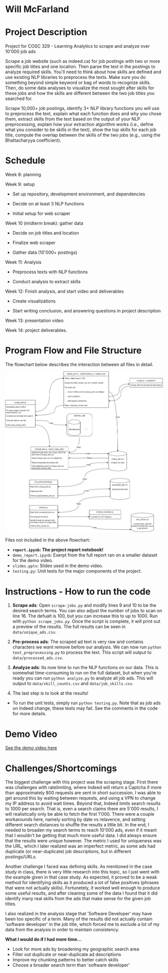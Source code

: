 # Will McFarland

# Project Description

Project for COSC 329 - Learning Analytics to scrape and analyze over 10'000 job ads

Scrape a job website (such as indeed.ca) for job postings with two or more specific job titles and one location. Then parse the text in the postings to analyze required skills. You'll need to think about how skills are defined and use existing NLP libraries to preprocess the texts. Make sure you do something beyond simple keyword or bag of words to recognize skills. Then, do some data analyses to visualize the most sought after skills for these jobs and how the skills are different between the two job titles you searched for.

Scrape 10,000+ job postings, identify 3+ NLP library functions you will use to preprocess the text, explain what each function does and why you chose them, extract skills from the text based on the output of your NLP preprocessing, explain how your extraction algorithm works (i.e., define what you consider to be skills in the text), show the top skills for each job title, compute the overlap between the skills of the two jobs (e.g., using the Bhattacharyya coefficient).

# Schedule

Week 8: planning

Week 9: setup

- Set up repository, development environment, and dependencies

- Decide on at least 3 NLP functions

- Initial setup for web scraper

Week 10 (midterm break): gather data

- Decide on job titles and location

- Finalize web scraper

- Gather data (10'000+ postings)

Week 11: Analysis

- Preprocess texts with NLP functions

- Conduct analysis to extract skills

Week 12: Finish analysis, and start video and deliverables

- Create visualizations

- Start writing conclusion, and answering questions in project description

Week 13: presentation video

Week 14: project deliverables.

# Program Flow and File Structure

The flowchart below describes the interaction between all files in detail.

![Flowchart](assets/flowchart.jpg)

Files not included in the above flowchart:
 - **`report.ipynb`: The project report notebook!**
 - `demo_report.ipynb`: Exerpt from the full report ran on a smaller dataset for the demo video.
 - `slides.pptx`: Slides used in the demo video.
 - `testing.py`: Unit tests for the major components of the project.

# Instructions - How to run the code

 1. **Scrape ads**: Open `scrape-jobs.py` and modify lines 9 and 10 to be the desired search terms. You can also adjust the number of jobs to scan on line 16. The defualt is 100, but you can increase this to up to 1000. Run with `python scrape_jobs.py`. Once the script is complete, it will print out a preview of the results. The full results can be seen in `data/unique_ads.csv`.
 
 2. **Pre-process ads**: The scraped ad text is very raw and contains characters we want remove before our analysis. We can now run `python text_preprocessing.py` to process the text. This script will output to `data/processed_ads.csv`.

 3. **Analyze ads**: Its now time to run the NLP functions on our data. This is somewhat time-consuming to run on the full dataset, but when you're ready you can run `python analyze.py` to analyze all job ads. This will output to `data/skill_counts.csv` and `data/job_skills.csv`.

 4. The last step is to look at the results!

 - To run the unit tests, simply run `python testing.py`. Note that as job ads on Indeed change, these tests may fail. See the comments in the code for more details.

# Demo Video

[See the demo video here](https://youtu.be/g_iUF5H22Kc)

 # Challenges/Shortcomings

The biggest challenge with this project was the scraping stage. First there was challenges with ratelimiting, where Indeed will return a Captcha if more than approximately 800 requests are sent in short succession. I was able to get around this by waiting between requests, and using a VPN to change my IP address to avoid wait times. Beyond that, Indeed limits search results to 1000 per search. That is, even a search claims there are 5'000 results, I will realistically only be able to fetch the first 1'000. There were a couple workarounds here, namely sorting by date vs relavence, and setting different search distances to shuffle the results a little bit. In the end, I needed to broaden my search terms to reach 10'000 ads, even if it meant that I wouldn't be getting that much more useful data. I did always ensure that the results were unique however. The metric I used for uniqueness was the URL, which I later realized was an imperfect metric, as some ads had duplicate (or near-duplicate) job descriptions, but in different postings/URLs.

Another challenge I faced was defining skills. As mentioned in the case study in class, there is very little research into this topic, so I just went with the example given in that case study. As expected, it proved to be a weak method for identifying skills as it produced a lot of false positives (phrases that were not actually skills). Fortunetely, it worked well enough to produce some useful results, and after cleaning some of the data I found that it did identify many real skills from the ads that make sense for the given job titles.

I also realized in the analysis stage that 'Software Developer' may have been too specific of a term. Many of the results did not actually contain 'software developer' in the job title, which forced me to exclude a lot of my data from the analysis in order to maintain consistency.

**What I would do if I had more time...**

 - Look for more ads by broadening my geographic search area
 - Filter out duplicate or near-duplicate ad descriptions
 - Improve my chunking patterns to better catch skills
 - Choose a broader search term than 'software developer'